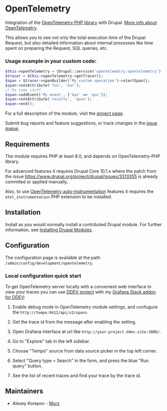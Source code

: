 # OpenTelemetry

Integration of the [OpenTelemetry PHP library](https://github.com/open-telemetry/opentelemetry-php)
 with Drupal. [More info about OpenTelemetry](https://opentelemetry.io/).

This allows you to see not only the total execution time of the Drupal Request,
but also detailed information about internal processes like time spent on
preparing the Request, SQL  queries, etc.

### Usage example in your custom code:

```php
$this->openTelemetry = \Drupal::service('opentelemetry.opentelemetry');
$tracer = $this->openTelemetry->getTracer();
$span = $tracer->spanBuilder('My custom operation')->startSpan();
$span->setAttribute('foo', 'bar');
// Do some stuff.
$span->addEvent('My event', ['baz' => 'qux']);
$span->setAttribute('results', 'quux');
$span->end();
```

For a full description of the module, visit the
[project page](https://www.drupal.org/project/opentelemetry).

Submit bug reports and feature suggestions, or track changes in the
[issue queue](https://www.drupal.org/project/issues/opentelemetry).


## Requirements

The module requires PHP at least 8.0, and depends on OpenTelemetry-PHP library.

For advanced features it requires Drupal Core 10.1.x where the patch from the
issue https://www.drupal.org/project/drupal/issues/3313355 is already commited
or applied manually.

Also, to use [OpenTelemetry auto-instrumentation](https://github.com/open-telemetry/opentelemetry-php-instrumentation)
features it requires the `otel_instrumentation` PHP extension to be installed.


## Installation

Install as you would normally install a contributed Drupal module. For further
information, see
[Installing Drupal Modules](https://www.drupal.org/docs/extending-drupal/installing-drupal-modules).


## Configuration

The configuration page is available at the path
`/admin/config/development/opentelemetry`.


### Local configuration quick start

To get OpenTelemetry server locally with a convenient web interface to view your
traces you can use [DDEV project](https://ddev.readthedocs.io/) with my
[Grafana Stack addon for DDEV](https://github.com/MurzNN/ddev-grafana):

1. Enable debug mode in OpenTelemetry module settings, and confugure the `http://tempo:9411/api/v2/spans`.

2. Get the trace id from the message after enabling the setting.

3. Open Grafana interface at url like `http://your-project.ddev.site:3000/`.

4. Go to "Explore" tab in the left sidebar.

5. Choose "Tempo" source from data source picker in the top left corner.

6. Select "Query type = Search" in the form, and press the blue "Run query"
button.

7. See the list of recent traces and find your trace by the trace id.


## Maintainers

- Alexey Korepov - [Murz](https://www.drupal.org/u/murz)
